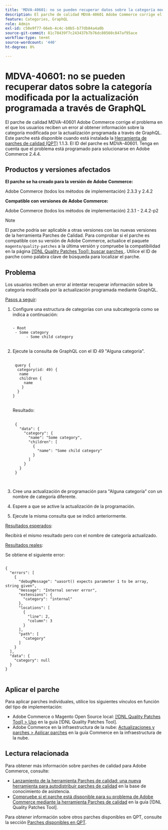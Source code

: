 ```yaml
---
title: 'MDVA-40601: no se pueden recuperar datos sobre la categoría modificada por la actualización programada a través de GraphQL'
description: El parche de calidad MDVA-40601 Adobe Commerce corrige el problema en el que los usuarios reciben un error al obtener información sobre la categoría modificada por la actualización programada a través de GraphQL. Este parche está disponible cuando está instalada la [Quality Patches Tool (QPT)](https://experienceleague.adobe.com/en/docs/commerce-knowledge-base/kb/announcements/commerce-announcements/magento-quality-patches-released-new-tool-to-self-serve-quality-patches) 1.1.3. El ID del parche es MDVA-40601. Tenga en cuenta que el problema está programado para solucionarse en Adobe Commerce 2.4.4.
feature: Categories, GraphQL
role: Admin
exl-id: c50e9f77-66eb-4c4c-b0b5-b77db84a4a0b
source-git-commit: 81c78439f7c243437b7b76dc80560c847af95ace
workflow-type: tm+mt
source-wordcount: '440'
ht-degree: 0%

---
```


# MDVA-40601: no se pueden recuperar datos sobre la categoría modificada por la actualización programada a través de GraphQL

El parche de calidad MDVA-40601 Adobe Commerce corrige el problema en el que los usuarios reciben un error al obtener información sobre la categoría modificada por la actualización programada a través de GraphQL. Este parche está disponible cuando está instalada la [Herramienta de parches de calidad (QPT)](https://experienceleague.adobe.com/en/docs/commerce-knowledge-base/kb/announcements/commerce-announcements/magento-quality-patches-released-new-tool-to-self-serve-quality-patches) 1.1.3. El ID del parche es MDVA-40601. Tenga en cuenta que el problema está programado para solucionarse en Adobe Commerce 2.4.4.

## Productos y versiones afectados

**El parche se ha creado para la versión de Adobe Commerce:**

Adobe Commerce (todos los métodos de implementación) 2.3.3 y 2.4.2

**Compatible con versiones de Adobe Commerce:**

Adobe Commerce (todos los métodos de implementación) 2.3.1 - 2.4.2-p2

>[!NOTE]
>
>El parche podría ser aplicable a otras versiones con las nuevas versiones de la herramienta Parches de Calidad. Para comprobar si el parche es compatible con su versión de Adobe Commerce, actualice el paquete `magento/quality-patches` a la última versión y compruebe la compatibilidad en la página [[!DNL Quality Patches Tool]: buscar parches ](https://experienceleague.adobe.com/en/docs/commerce-knowledge-base/kb/announcements/commerce-announcements/magento-quality-patches-released-new-tool-to-self-serve-quality-patches). Utilice el ID de parche como palabra clave de búsqueda para localizar el parche.

## Problema

Los usuarios reciben un error al intentar recuperar información sobre la categoría modificada por la actualización programada mediante GraphQL.

<u>Pasos a seguir</u>:

1. Configure una estructura de categorías con una subcategoría como se indica a continuación:

   <pre>
   <code class="language-graphql">
   - Root
    - Some category
         - Some child category
   </code>
   </pre>

1. Ejecute la consulta de GraphQL con el ID 49 &quot;Alguna categoría&quot;.

   <pre>
    <code class="language-graphql">
    query {
     category(id: 49) {
      name
      children {
        name
       }
     }
   }
   </code>
   </pre>

   Resultado:

   <pre>
    <code class="language-graphql">
    {
      "data": {
        "category": {
          "name": "Some category",
          "children": [
            {
              "name": "Some child category"
            }
          ]
        }
      }
    }
    </code>
    </pre>

1. Cree una actualización de programación para &quot;Alguna categoría&quot; con un nombre de categoría diferente.
1. Espere a que se active la actualización de la programación.
1. Ejecute la misma consulta que se indicó anteriormente.

<u>Resultados esperados</u>:

Recibirá el mismo resultado pero con el nombre de categoría actualizado.

<u>Resultados reales</u>:

Se obtiene el siguiente error:

<pre>
<code class="language-graphql">
{
  "errors": [
    {
      "debugMessage": "uasort() expects parameter 1 to be array, string given",
      "message": "Internal server error",
      "extensions": {
        "category": "internal"
      },
      "locations": [
        {
          "line": 2,
          "column": 3
        }
      ],
      "path": [
        "category"
      ]
    }
  ],
  "data": {
    "category": null
  }
}
</code>
</pre>

## Aplicar el parche

Para aplicar parches individuales, utilice los siguientes vínculos en función del tipo de implementación:

* Adobe Commerce o Magento Open Source local: [[!DNL Quality Patches Tool] > Uso](/help/tools/quality-patches-tool/usage.md) en la guía [!DNL Quality Patches Tool].
* Adobe Commerce en la infraestructura de la nube: [Actualizaciones y parches > Aplicar parches](https://experienceleague.adobe.com/docs/commerce-cloud-service/user-guide/develop/upgrade/apply-patches.html) en la guía Commerce en la infraestructura de la nube.

## Lectura relacionada

Para obtener más información sobre parches de calidad para Adobe Commerce, consulte:

* [Lanzamiento de la herramienta Parches de calidad: una nueva herramienta para autodistribuir parches de calidad](https://experienceleague.adobe.com/en/docs/commerce-knowledge-base/kb/announcements/commerce-announcements/magento-quality-patches-released-new-tool-to-self-serve-quality-patches) en la base de conocimiento de asistencia.
* [Compruebe si el parche está disponible para su problema de Adobe Commerce mediante la herramienta Parches de calidad](/help/tools/quality-patches-tool/patches-available-in-qpt/check-patch-for-magento-issue-with-magento-quality-patches.md) en la guía [!DNL Quality Patches Tool].

Para obtener información sobre otros parches disponibles en QPT, consulte la sección [Parches disponibles en QPT](https://experienceleague.adobe.com/tools/commerce-quality-patches/index.html).
